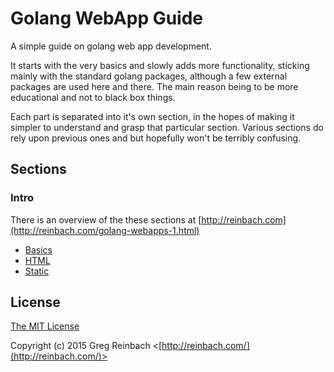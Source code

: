 # Golang WebApp Guide

A simple guide on golang web app development.

It starts with the very basics and slowly adds more functionality, sticking mainly with the standard golang packages, although a few external packages are used here and there. The main reason being to be more educational and not to black box things.

Each part is separated into it's own section, in the hopes of making it simpler to understand and grasp that particular section. Various sections do rely upon previous ones and but hopefully won't be terribly confusing.

## Sections

### Intro

There is an overview of the these sections at [http://reinbach.com](http://reinbach.com/golang-webapps-1.html)

   * [Basics](https://github.com/reinbach/golang-webapp-guide/tree/master/basic)
   * [HTML](https://github.com/reinbach/golang-webapp-guide/tree/master/html)
   * [Static](https://github.com/reinbach/golang-webapp-guide/tree/master/static)


## License

[The MIT License](http://opensource.org/licenses/MIT)

Copyright (c) 2015 Greg Reinbach <[http://reinbach.com/](http://reinbach.com/)>

